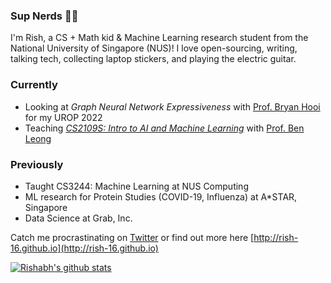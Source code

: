 ### Sup Nerds 👋🏻

I'm Rish, a CS + Math kid & Machine Learning research student from the National University of Singapore (NUS)! I love open-sourcing, writing, talking tech, collecting laptop stickers, and playing the electric guitar.

### Currently
- Looking at _Graph Neural Network Expressiveness_ with [Prof. Bryan Hooi](http://bhooi.github.io) for my UROP 2022
- Teaching [_CS2109S: Intro to AI and Machine Learning_](https://nusmods.com/modules/CS2109S/introduction-to-ai-and-machine-learning) with [Prof. Ben Leong](https://www.comp.nus.edu.sg/~bleong/)

### Previously
- Taught CS3244: Machine Learning at NUS Computing
- ML research for Protein Studies (COVID-19, Influenza) at A\*STAR, Singapore
- Data Science at Grab, Inc.

Catch me procrastinating on [Twitter](https://twitter.com/rishabh16_) or find out more here [http://rish-16.github.io](http://rish-16.github.io)

[![Rishabh's github stats](https://github-readme-stats.vercel.app/api?username=rish-16&show_icons=true&theme=dark&hide=issues,contribs)](https://github.com/anuraghazra/github-readme-stats)
